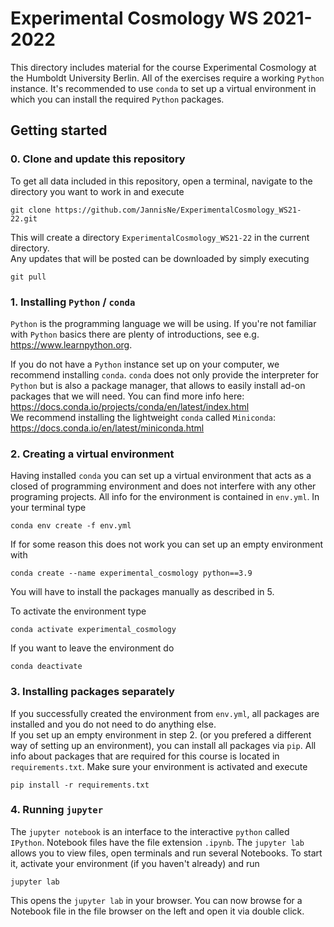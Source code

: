 # Experimental Cosmology WS 2021-2022


This directory includes material for the course Experimental Cosmology at the Humboldt University Berlin.
All of the exercises require a working `Python` instance. It's recommended to use `conda` to set up a virtual 
environment in which you can install the required `Python` packages.

## Getting started

### 0. Clone and update this repository

To get all data included in this repository, open a terminal, navigate to the directory you want to work in and execute
```
git clone https://github.com/JannisNe/ExperimentalCosmology_WS21-22.git
```

This will create a directory `ExperimentalCosmology_WS21-22` in the current directory. \
Any updates that will be posted can be downloaded by simply executing
```
git pull
```

### 1. Installing `Python` / `conda`
`Python` is the programming language we will be using. If you're not familiar with `Python` basics there are plenty 
of introductions, see e.g. https://www.learnpython.org.

If you do not have a `Python` instance set up on your computer, we recommend installing `conda`. `conda` does not only 
provide the interpreter for `Python` but is also a package manager, that allows to easily install ad-on packages that 
we will need. You can find more info here: https://docs.conda.io/projects/conda/en/latest/index.html \
We recommend installing the lightweight `conda` called `Miniconda`: https://docs.conda.io/en/latest/miniconda.html


### 2. Creating a virtual environment
Having installed `conda` you can set up a virtual environment that acts as a closed of programming environment and does 
not interfere with any other programing projects. All info for the environment is contained in `env.yml`. 
In your terminal type
```
conda env create -f env.yml
```

If for some reason this does not work you can set up an empty environment with
```
conda create --name experimental_cosmology python==3.9
```
You will have to install the packages manually as described in 5.

To activate the environment type
```
conda activate experimental_cosmology
```
If you want to leave the environment do
```
conda deactivate
```


### 3. Installing packages separately

If you successfully created the environment from `env.yml`, all packages are installed and you do not need to do 
anything else. \
If you set up an empty environment in step 2. (or you prefered a different way of setting up an environment), 
you can install all packages via `pip`.
All info about packages that are required for this course is located in `requirements.txt`. 
Make sure your environment is activated and execute
```
pip install -r requirements.txt
```


### 4. Running `jupyter`

The `jupyter notebook` is an interface to the interactive `python` called `IPython`. 
Notebook files have the file extension `.ipynb`. The `jupyter lab` allows you to view files, open terminals and 
run several Notebooks. To start it, activate your environment (if you haven't already) and run
```
jupyter lab
```

This opens the `jupyter lab` in your browser. You can now browse for a Notebook file in the file browser on the left
and open it via double click.